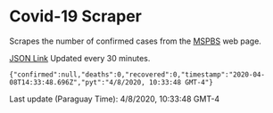 # Covid-19 Scraper

Scrapes the number of confirmed cases from the [MSPBS](https://www.mspbs.gov.py/covid-19.php) web page.

[JSON Link](https://jmayalag.github.io/covid19-scrape/cases.json)
Updated every 30 minutes.
```
{"confirmed":null,"deaths":0,"recovered":0,"timestamp":"2020-04-08T14:33:48.696Z","pyt":"4/8/2020, 10:33:48 GMT-4"}
```
Last update (Paraguay Time): 4/8/2020, 10:33:48 GMT-4